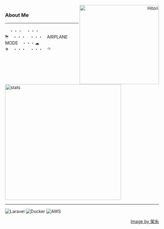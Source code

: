 <div align="right">
  <img align="right" width="260" alt="Hitori" src="https://pbs.twimg.com/media/FlDaH2LaEAY1NlM?format=jpg&name=large"/>
  

</div>

<div align="left">
  
  <h3>About Me</h3>

  ---

  　・・・　・・・　⛈　・・・　・・・　AIRPLANE MODE　・・・☁︎　✈︎　・・・　・・・　⛅︎
  
  <img width="380" alt="stats" src="https://github-readme-stats.vercel.app/api?username=hyn2&show_icons=true&theme=dark"/>

  ---

  ![Laravel](https://skillicons.dev/icons?i=laravel&theme=dark)
  ![Docker](https://skillicons.dev/icons?i=docker&theme=dark)
  ![AWS](https://skillicons.dev/icons?i=aws&theme=dark)
  
</div>

<div align="right">
  <a href="https://twitter.com/k4itoh">Image by 架糸</a>
</div>

  

